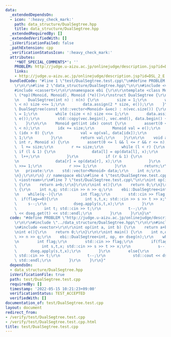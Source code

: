 ```yaml
---
data:
  _extendedDependsOn:
  - icon: ':heavy_check_mark:'
    path: data_structure/DualSegtree.hpp
    title: data_structure/DualSegtree.hpp
  _extendedRequiredBy: []
  _extendedVerifiedWith: []
  _isVerificationFailed: false
  _pathExtension: cpp
  _verificationStatusIcon: ':heavy_check_mark:'
  attributes:
    '*NOT_SPECIAL_COMMENTS*': ''
    PROBLEM: http://judge.u-aizu.ac.jp/onlinejudge/description.jsp?id=DSL_2_E
    links:
    - http://judge.u-aizu.ac.jp/onlinejudge/description.jsp?id=DSL_2_E
  bundledCode: "#line 1 \"test/DualSegtree.test.cpp\"\n#define PROBLEM \"http://judge.u-aizu.ac.jp/onlinejudge/description.jsp?id=DSL_2_E\"\
    \r\n\r\n#line 2 \"data_structure/DualSegtree.hpp\"\n\r\n#include <vector>\r\n\
    #include <cassert>\r\n\r\nnamespace ebi {\r\n\r\ntemplate <class Monoid, Monoid\
    \ (*op)(Monoid, Monoid), Monoid (*e)()>\r\nstruct DualSegtree {\r\n   public:\r\
    \n    DualSegtree(int n) : n(n) {\r\n        size = 1;\r\n        while (size\
    \ < n) size <<= 1;\r\n        data.assign(2 * size, e());\r\n    }\r\n\r\n   \
    \ DualSegtree(const std::vector<Monoid> &vec) : n(vec.size()) {\r\n        size\
    \ = 1;\r\n        while (size < n) size <<= 1;\r\n        data.assign(2 * size,\
    \ e());\r\n        std::copy(vec.begin(), vec.end(), data.begin() + size);\r\n\
    \    }\r\n\r\n    Monoid get(int idx) const {\r\n        assert(0 <= idx && idx\
    \ < n);\r\n        idx += size;\r\n        Monoid val = e();\r\n        while\
    \ (idx > 0) {\r\n            val = op(val, data[idx]);\r\n            idx >>=\
    \ 1;\r\n        }\r\n        return val;\r\n    }\r\n\r\n    void apply(int l,\
    \ int r, Monoid x) {\r\n        assert(0 <= l && l <= r && r <= n);\r\n      \
    \  l += size;\r\n        r += size;\r\n        while (l < r) {\r\n           \
    \ if (l & 1) {\r\n                data[l] = op(data[l], x);\r\n              \
    \  l++;\r\n            }\r\n            if (r & 1) {\r\n                r--;\r\
    \n                data[r] = op(data[r], x);\r\n            }\r\n            l\
    \ >>= 1;\r\n            r >>= 1;\r\n        }\r\n        return;\r\n    }\r\n\r\
    \n   private:\r\n    std::vector<Monoid> data;\r\n    int n;\r\n    int size;\r\
    \n};\r\n\r\n} // namespace ebi\n#line 4 \"test/DualSegtree.test.cpp\"\n\r\n#include\
    \ <iostream>\r\n#line 7 \"test/DualSegtree.test.cpp\"\n\r\nint op(int a, int b)\
    \ {\r\n    return a+b;\r\n}\r\n\r\nint e(){\r\n    return 0;\r\n}\r\n\r\nint main()\
    \ {\r\n    int n,q; std::cin >> n >> q;\r\n    ebi::DualSegtree<int, op, e> dseg(n);\r\
    \n    while(q--){\r\n        int flag;\r\n        std::cin >> flag;\r\n      \
    \  if(flag==0){\r\n            int s,t,x; std::cin >> s >> t >> x;\r\n       \
    \     s--;\r\n            dseg.apply(s,t,x);\r\n        }\r\n        else{\r\n\
    \            int t; std::cin >> t;\r\n            t--;\r\n            std::cout\
    \ << dseg.get(t) << std::endl;\r\n        }\r\n    }\r\n}\n"
  code: "#define PROBLEM \"http://judge.u-aizu.ac.jp/onlinejudge/description.jsp?id=DSL_2_E\"\
    \r\n\r\n#include \"../data_structure/DualSegtree.hpp\"\r\n\r\n#include <iostream>\r\
    \n#include <vector>\r\n\r\nint op(int a, int b) {\r\n    return a+b;\r\n}\r\n\r\
    \nint e(){\r\n    return 0;\r\n}\r\n\r\nint main() {\r\n    int n,q; std::cin\
    \ >> n >> q;\r\n    ebi::DualSegtree<int, op, e> dseg(n);\r\n    while(q--){\r\
    \n        int flag;\r\n        std::cin >> flag;\r\n        if(flag==0){\r\n \
    \           int s,t,x; std::cin >> s >> t >> x;\r\n            s--;\r\n      \
    \      dseg.apply(s,t,x);\r\n        }\r\n        else{\r\n            int t;\
    \ std::cin >> t;\r\n            t--;\r\n            std::cout << dseg.get(t) <<\
    \ std::endl;\r\n        }\r\n    }\r\n}"
  dependsOn:
  - data_structure/DualSegtree.hpp
  isVerificationFile: true
  path: test/DualSegtree.test.cpp
  requiredBy: []
  timestamp: '2022-05-15 10:21:23+09:00'
  verificationStatus: TEST_ACCEPTED
  verifiedWith: []
documentation_of: test/DualSegtree.test.cpp
layout: document
redirect_from:
- /verify/test/DualSegtree.test.cpp
- /verify/test/DualSegtree.test.cpp.html
title: test/DualSegtree.test.cpp
---
```

